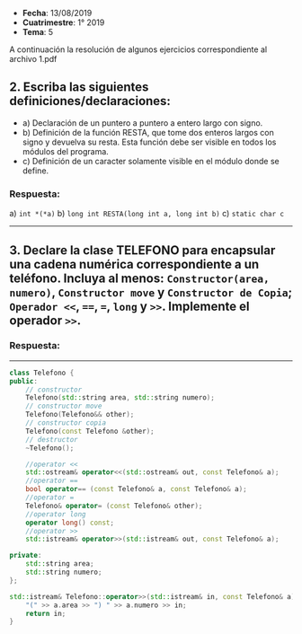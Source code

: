 * **Fecha**: 13/08/2019
* **Cuatrimestre**: 1° 2019
* **Tema**: 5

A continuación la resolución de algunos ejercicios correspondiente al archivo 1.pdf
<!--
## 1. Escriba una rutina (para ambiente gráfico Windows o Linux) que dibuje un triángulo amarillo del tamaño de la ventana.

### Respuesta:

---
-->
## 2. Escriba las siguientes definiciones/declaraciones:
* a) Declaración de un puntero a puntero a entero largo con signo.
* b) Definición de la función RESTA, que tome dos enteros largos con signo y devuelva su resta. Esta función debe ser visible en todos los módulos del programa.
* c) Definición de un caracter solamente visible en el módulo donde se define.

### Respuesta:

a) `int *(*a)`
b) `long int RESTA(long int a, long int b)`
c) `static char c`

---


## 3. Declare la clase TELEFONO para encapsular una cadena numérica correspondiente a un teléfono. Incluya al menos: `Constructor(area, numero)`, `Constructor move` y `Constructor de Copia`; `Operador <<`, `==`, `=`, `long` y `>>`. Implemente el operador `>>`.

### Respuesta:

---
```cpp
class Telefono {
public:
	// constructor
	Telefono(std::string area, std::string numero);
	// constructor move
	Telefono(Telefono&& other);
	// constructor copia
	Telefono(const Telefono &other);
	// destructor
	~Telefono();

	//operator <<
	std::ostream& operator<<(std::ostream& out, const Telefono& a);
	//operator ==
	bool operator== (const Telefono& a, const Telefono& a);
	//operator =
	Telefono& operator= (const Telefono& other);
	//operator long
	operator long() const;
	//operator >>
	std::istream& operator>>(std::istream& out, const Telefono& a);

private:
	std::string area;
	std::string numero;
};

std::istream& Telefono::operator>>(std::istream& in, const Telefono& a) {
	"(" >> a.area >> ") " >> a.numero >> in;
	return in;
}
```
<!-- ## 4. Explique qué se entiende por “compilación condicional”. Ejemplifique mediante código.

### Respuesta:

---
-->
<!-- ## 5. ¿Qué significa que una función es blocante? ¿Cómo subsanaría esa limitación en término de mantener el programa ‘vivo’ ?

### Respuesta:

---
-->
<!-- ## 6. Explique qué son los métodos virtuales puros y para qué sirven. De un breve ejemplo donde su uso sea imprescindible.

### Respuesta:

---
-->
<!-- ## 7. Escribir un programa C que procese el archivo `numeros.txt` sobre sí mismo (sin crear archivos intermedios y sin subir el archivo a memoria). El procesamiento consiste en leer nros hexadecimales de 4 símbolos y reemplazarlos por su valor decimal (en texto).

### Respuesta:

---
-->
<!-- ## 8. ¿Qué es el polimorfismo? Ejemplifique mediante código.

### Respuesta:

---
-->
<!-- ## 9. ¿Qué función utiliza para esperar la terminación de un thread? Ejemplifique mediante código.

### Respuesta:

---
-->
<!-- ## 10. Escriba un programa C que tome 2 cadenas por línea de comandos: A y B; e imprima la cadena A después de haber duplicado todas las ocurrencias de B..
`ej.: reemp.exe “El final está aprobado” aprobado -> El final está aprobado aprobado`

### Respuesta:

---
-->